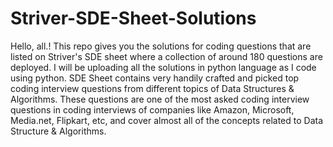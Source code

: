 # Striver-SDE-Sheet-Solutions
Hello, all.! This repo gives you the solutions for coding questions that are listed on Striver's SDE sheet where a collection of around 180 questions are deployed.
I will be uploading all the solutions in python language as I code using python. 
SDE Sheet contains very handily crafted and picked top coding interview questions from different topics of Data Structures & Algorithms. These questions are one of the most asked coding interview questions in coding interviews of companies like Amazon, Microsoft, Media.net, Flipkart, etc, and cover almost all of the concepts related to Data Structure & Algorithms.
